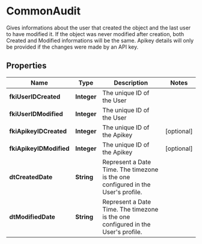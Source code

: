

# CommonAudit

Gives informations about the user that created the object and the last user to have modified it.  If the object was never modified after creation, both Created and Modified informations will be the same.  Apikey details will only be provided if the changes were made by an API key.  
## Properties

Name | Type | Description | Notes
------------ | ------------- | ------------- | -------------
**fkiUserIDCreated** | **Integer** | The unique ID of the User | 
**fkiUserIDModified** | **Integer** | The unique ID of the User | 
**fkiApikeyIDCreated** | **Integer** | The unique ID of the Apikey |  [optional]
**fkiApikeyIDModified** | **Integer** | The unique ID of the Apikey |  [optional]
**dtCreatedDate** | **String** | Represent a Date Time. The timezone is the one configured in the User&#39;s profile. | 
**dtModifiedDate** | **String** | Represent a Date Time. The timezone is the one configured in the User&#39;s profile. | 




